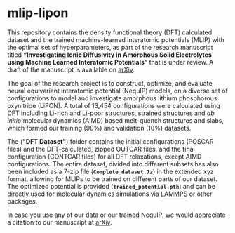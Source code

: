 # mlip-lipon

This repository contains the density functional theory (DFT) calculated dataset and the trained machine-learned interatomic potentials (MLIP) with the optimal set of hyperparameters, as part of the research manuscript titled **“Investigating Ionic Diffusivity in Amorphous Solid Electrolytes using Machine Learned Interatomic Potentials“** that is under review. A draft of the manuscript is available on [arXiv](http://arxiv.org/abs/2409.06242).

The goal of the research project is to construct, optimize, and evaluate neural equivariant interatomic potential (NequIP) models, on a diverse set of configurations to model and investigate amorphous lithium phosphorous oxynitride (LiPON). A total of 13,454 configurations were calculated using DFT including Li-rich and Li-poor structures, strained structures and *ab initio* molecular dynamics (AIMD) based melt-quench structures and slabs, which formed our training (90%) and validation (10%) datasets.

The (**"DFT Dataset"**) folder contains the initial configurations (POSCAR files) and the DFT-calculated, zipped OUTCAR files, and the final configuration (CONTCAR files) for all DFT relaxations, except AIMD configurations. The entire dataset, divided into different subsets has also been included as a 7-zip file (**`Complete_dataset.7z`**) in the extended xyz format, allowing for MLIPs to be trained on different parts of our dataset. The optimized potential is provided (**`trained_potential.pth`**) and can be directly used for molecular dynamics simulations via [LAMMPS](https://www.lammps.org/) or other packages.

In case you use any of our data or our trained NequIP, we would appreciate a citation to our manuscript at [arXiv](http://arxiv.org/abs/2409.06242).
